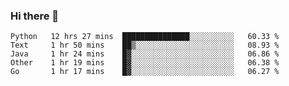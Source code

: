 ### Hi there 👋

<!--
**yeya24/yeya24** is a ✨ _special_ ✨ repository because its `README.md` (this file) appears on your GitHub profile.

Here are some ideas to get you started:

- 🔭 I’m currently working on ...
- 🌱 I’m currently learning ...
- 👯 I’m looking to collaborate on ...
- 🤔 I’m looking for help with ...
- 💬 Ask me about ...
- 📫 How to reach me: ...
- 😄 Pronouns: ...
- ⚡ Fun fact: ...
-->

<!--START_SECTION:waka-->
```text
Python   12 hrs 27 mins  ███████████████░░░░░░░░░░   60.33 % 
Text     1 hr 50 mins    ██▒░░░░░░░░░░░░░░░░░░░░░░   08.93 % 
Java     1 hr 24 mins    █▓░░░░░░░░░░░░░░░░░░░░░░░   06.86 % 
Other    1 hr 19 mins    █▓░░░░░░░░░░░░░░░░░░░░░░░   06.38 % 
Go       1 hr 17 mins    █▓░░░░░░░░░░░░░░░░░░░░░░░   06.27 % 
```
<!--END_SECTION:waka-->
